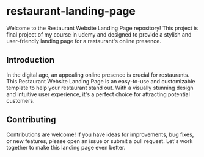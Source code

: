 # restaurant-landing-page

Welcome to the Restaurant Website Landing Page repository! This project is final project of my course in udemy and designed to provide a stylish and user-friendly landing page for a restaurant's online presence. 

## Introduction
In the digital age, an appealing online presence is crucial for restaurants. This Restaurant Website Landing Page is an easy-to-use and customizable template to help your restaurant stand out. With a visually stunning design and intuitive user experience, it's a perfect choice for attracting potential customers.

## Contributing
Contributions are welcome! If you have ideas for improvements, bug fixes, or new features, please open an issue or submit a pull request. Let's work together to make this landing page even better.

